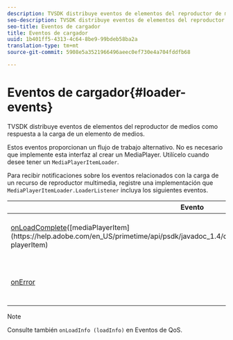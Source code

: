 ```yaml
---
description: TVSDK distribuye eventos de elementos del reproductor de medios como respuesta a la carga de un elemento de medios.
seo-description: TVSDK distribuye eventos de elementos del reproductor de medios como respuesta a la carga de un elemento de medios.
seo-title: Eventos de cargador
title: Eventos de cargador
uuid: 1b401ff5-4313-4c64-8be9-99bdeb58ba2a
translation-type: tm+mt
source-git-commit: 5908e5a3521966496aeec0ef730e4a704fddfb68

---
```



# Eventos de cargador{#loader-events}

TVSDK distribuye eventos de elementos del reproductor de medios como respuesta a la carga de un elemento de medios.

Estos eventos proporcionan un flujo de trabajo alternativo. No es necesario que implemente esta interfaz al crear un MediaPlayer. Utilícelo cuando desee tener un `MediaPlayerItemLoader`.

Para recibir notificaciones sobre los eventos relacionados con la carga de un recurso de reproductor multimedia, registre una implementación que `MediaPlayerItemLoader.LoaderListener` incluya los siguientes eventos.

| Evento | Significado |
|---|---|
| [onLoadComplete](https://help.adobe.com/en_US/primetime/api/psdk/javadoc_1.4/com/adobe/mediacore/MediaPlayerItemLoader.LoaderListener.html#onLoadComplete(com.adobe.mediacore.MediaPlayerItem))([mediaPlayerItem](https://help.adobe.com/en_US/primetime/api/psdk/javadoc_1.4/com/adobe/mediacore/MediaPlayerItem.html) playerItem) | La carga de recursos multimedia se completó correctamente. |
| [onError](https://help.adobe.com/en_US/primetime/api/psdk/javadoc_1.4/com/adobe/mediacore/MediaPlayerItemLoader.LoaderListener.html#onError(com.adobe.ave.MediaErrorCode,%20java.lang.String)) | Se produjo un problema con la carga de recursos multimedia. |

>[!NOTE]
>
>Consulte también `onLoadInfo (loadInfo)` en Eventos de QoS.

